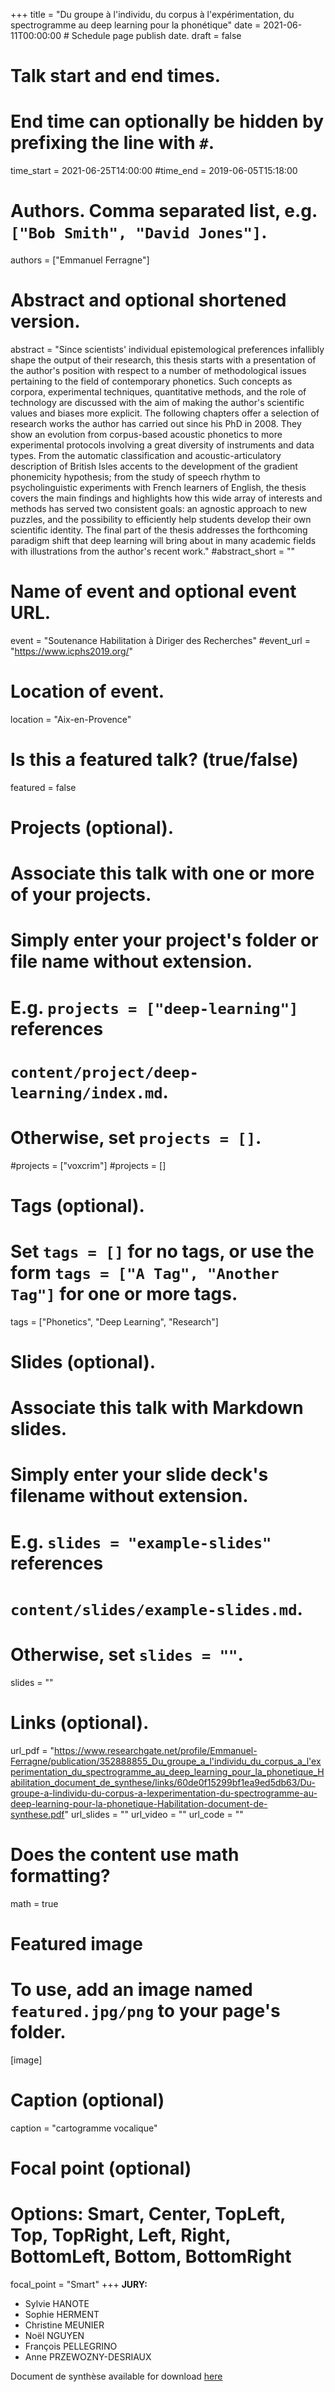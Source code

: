 +++
title = "Du groupe à l'individu, du corpus à l'expérimentation, du spectrogramme au deep learning pour la phonétique"
date = 2021-06-11T00:00:00  # Schedule page publish date.
draft = false

# Talk start and end times.
#   End time can optionally be hidden by prefixing the line with `#`.
time_start = 2021-06-25T14:00:00
#time_end = 2019-06-05T15:18:00

# Authors. Comma separated list, e.g. `["Bob Smith", "David Jones"]`.
authors = ["Emmanuel Ferragne"]

# Abstract and optional shortened version.
abstract = "Since scientists' individual epistemological preferences infallibly shape the output of their research, this thesis starts with a presentation of the author's position with respect to a number of methodological issues pertaining to the field of contemporary phonetics. Such concepts as corpora, experimental techniques, quantitative methods, and the role of technology are discussed with the aim of making the author's scientific values and biases more explicit. The following chapters offer a selection of research works the author has carried out since his PhD in 2008. They show an evolution from corpus-based acoustic phonetics to more experimental protocols involving a great diversity of instruments and data types. From the automatic classification and acoustic-articulatory description of British Isles accents to the development of the gradient phonemicity hypothesis; from the study of speech rhythm to psycholinguistic experiments with French learners of English, the thesis covers the main findings and highlights how this wide array of interests and methods has served two consistent goals: an agnostic approach to new puzzles, and the possibility to efficiently help students develop their own scientific identity. The final part of the thesis addresses the forthcoming paradigm shift that deep learning will bring about in many academic fields with illustrations from the author's recent work."
#abstract_short = ""

# Name of event and optional event URL.
event = "Soutenance Habilitation à Diriger des Recherches"
#event_url = "https://www.icphs2019.org/"

# Location of event.
location = "Aix-en-Provence"

# Is this a featured talk? (true/false)
featured = false

# Projects (optional).
#   Associate this talk with one or more of your projects.
#   Simply enter your project's folder or file name without extension.
#   E.g. `projects = ["deep-learning"]` references 
#   `content/project/deep-learning/index.md`.
#   Otherwise, set `projects = []`.
#projects = ["voxcrim"]
#projects = []

# Tags (optional).
#   Set `tags = []` for no tags, or use the form `tags = ["A Tag", "Another Tag"]` for one or more tags.
tags = ["Phonetics", "Deep Learning", "Research"]

# Slides (optional).
#   Associate this talk with Markdown slides.
#   Simply enter your slide deck's filename without extension.
#   E.g. `slides = "example-slides"` references 
#   `content/slides/example-slides.md`.
#   Otherwise, set `slides = ""`.
slides = ""

# Links (optional).
url_pdf = "https://www.researchgate.net/profile/Emmanuel-Ferragne/publication/352888855_Du_groupe_a_l'individu_du_corpus_a_l'experimentation_du_spectrogramme_au_deep_learning_pour_la_phonetique_Habilitation_document_de_synthese/links/60de0f15299bf1ea9ed5db63/Du-groupe-a-lindividu-du-corpus-a-lexperimentation-du-spectrogramme-au-deep-learning-pour-la-phonetique-Habilitation-document-de-synthese.pdf"
url_slides = ""
url_video = ""
url_code = ""

# Does the content use math formatting?
math = true

# Featured image
# To use, add an image named `featured.jpg/png` to your page's folder. 
[image]
  # Caption (optional)
  caption = "cartogramme vocalique"

  # Focal point (optional)
  # Options: Smart, Center, TopLeft, Top, TopRight, Left, Right, BottomLeft, Bottom, BottomRight
  focal_point = "Smart"
+++
**JURY:**

- Sylvie HANOTE
- Sophie HERMENT
- Christine MEUNIER
- Noël NGUYEN
- François PELLEGRINO
- Anne PRZEWOZNY-DESRIAUX

Document de synthèse available for download [here](https://www.researchgate.net/profile/Emmanuel-Ferragne/publication/352888855_Du_groupe_a_l'individu_du_corpus_a_l'experimentation_du_spectrogramme_au_deep_learning_pour_la_phonetique_Habilitation_document_de_synthese/links/60de0f15299bf1ea9ed5db63/Du-groupe-a-lindividu-du-corpus-a-lexperimentation-du-spectrogramme-au-deep-learning-pour-la-phonetique-Habilitation-document-de-synthese.pdf)
